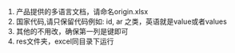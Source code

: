 1. 产品提供的多语言文档，请命名origin.xlsx
2. 国家代码,请只保留代码例如: id, ar 之类，英语就是value或者values
3. 其他的不用改，确保第一列是键即可
4. res文件夹，excel同目录下运行
